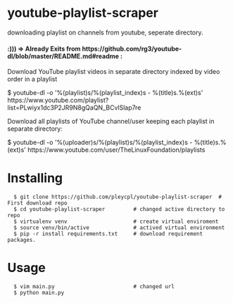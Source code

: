 # youtube-playlist-scraper
downloading playlist on channels from youtube, seperate directory. 

<h4>:))) => Already Exits from https://github.com/rg3/youtube-dl/blob/master/README.md#readme :</h4>

<p>Download YouTube playlist videos in separate directory indexed by video order in a playlist</p>
$ youtube-dl -o '%(playlist)s/%(playlist_index)s - %(title)s.%(ext)s' https://www.youtube.com/playlist?list=PLwiyx1dc3P2JR9N8gQaQN_BCvlSlap7re

<p>Download all playlists of YouTube channel/user keeping each playlist in separate directory:</p>
$ youtube-dl -o '%(uploader)s/%(playlist)s/%(playlist_index)s - %(title)s.%(ext)s' https://www.youtube.com/user/TheLinuxFoundation/playlists

# Installing
```
  $ git clone https://github.com/pleycpl/youtube-playlist-scraper  # First download repo
  $ cd youtube-playlist-scraper         # changed active directory to repo
  $ virtualenv venv                     # create virtual enviroment
  $ source venv/bin/active              # actived virtual environment
  $ pip -r install requirements.txt     # download requirement packages.
```
# Usage
```
  $ vim main.py                         # changed url
  $ python main.py
```
